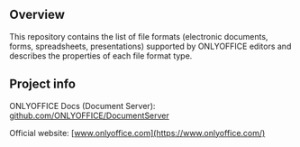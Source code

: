 ﻿## Overview

This repository contains the list of file formats (electronic documents, forms, spreadsheets, presentations) supported by ONLYOFFICE editors and describes the properties of each file format type.

## Project info

ONLYOFFICE Docs (Document Server): [github.com/ONLYOFFICE/DocumentServer](https://github.com/ONLYOFFICE/DocumentServer)

Official website: [www.onlyoffice.com](https://www.onlyoffice.com/)